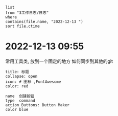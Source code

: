 ```dataview
list
from "3工作日志/日志"
where
contains(file.name, "2022-12-13 ")
sort file.ctime
```

#  2022-12-13 09:55 

常用工具类, 放到一个固定的地方
如何同步到其他的git



```ad-note 111
title: 标题
collapse: open
icon: # 图标 ,FontAwesome
color: red

```

```button
name  创建按钮
type  command
action Buttons: Button Maker
color blue
```